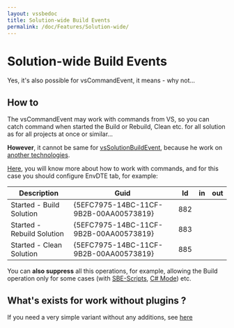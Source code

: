 ```yaml
---
layout: vssbedoc
title: Solution-wide Build Events
permalink: /doc/Features/Solution-wide/
---
```


# Solution-wide Build Events

Yes, it's also possible for vsCommandEvent, it means - why not...

## How to

The vsCommandEvent may work with commands from VS, so you can catch command when started the Build or Rebuild, Clean etc. for all solution as for all projects at once or similar... 

**However**, it cannot be same for [vsSolutionBuildEvent](http://vssbe.r-eg.net), because he work on [another technologies](http://vssbe.r-eg.net/doc/Scheme/).

[Here](../../Modes/EnvCommand/), you will know more about how to work with commands, and for this case you should configure EnvDTE tab, for example:

Description | Guid | Id | in | out
------------|------|----|----|----
Started - Build Solution |{5EFC7975-14BC-11CF-9B2B-00AA00573819} | 882 | | 
Started - Rebuild Solution |{5EFC7975-14BC-11CF-9B2B-00AA00573819} | 883 | | 
Started - Clean Solution |{5EFC7975-14BC-11CF-9B2B-00AA00573819} | 885 | | 

You can **also suppress** all this operations, for example, allowing the Build operation only for some cases (with [SBE-Scripts](../../Scripts/SBE-Scripts/), [C# Mode](../../Modes/CSharp/)) etc.

## What's exists for work without plugins ?

If you need a very simple variant without any additions, see [here](http://vssbe.r-eg.net/doc/Features/Solution-wide/#what-39-s-exists-for-work-without-plugins)